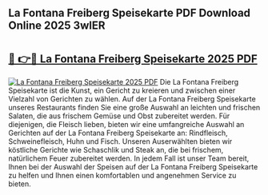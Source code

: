 ## La Fontana Freiberg Speisekarte PDF Download Online 2025 3wlER

# <h2><a href="http://gcdqofu.nevu.top/?p=La+Fontana+Freiberg+Speisekarte">🔗 👉🔴 La Fontana Freiberg Speisekarte 2025 PDF</a></h2>

[![La Fontana Freiberg Speisekarte 2025 PDF](https://i.imgur.com/dBaPXMq.png)](http://gcdqofu.nevu.top/?p=La+Fontana+Freiberg+Speisekarte)
Die La Fontana Freiberg Speisekarte ist die Kunst, ein Gericht zu kreieren und zwischen einer Vielzahl von Gerichten zu wählen. Auf der La Fontana Freiberg Speisekarte unseres Restaurants finden Sie eine große Auswahl an leichten und frischen Salaten, die aus frischem Gemüse und Obst zubereitet werden. Für diejenigen, die Fleisch lieben, bieten wir eine umfangreiche Auswahl an Gerichten auf der La Fontana Freiberg Speisekarte an: Rindfleisch, Schweinefleisch, Huhn und Fisch. Unseren Auserwählten bieten wir köstliche Gerichte wie Schaschlik und Steak an, die bei frischem, natürlichem Feuer zubereitet werden. In jedem Fall ist unser Team bereit, Ihnen bei der Auswahl der Speisen auf der La Fontana Freiberg Speisekarte zu helfen und Ihnen einen komfortablen und angenehmen Service zu bieten.
